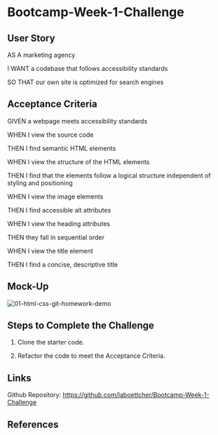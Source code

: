 # Bootcamp-Week-1-Challenge

## User Story

AS A marketing agency

I WANT a codebase that follows accessibility standards

SO THAT our own site is optimized for search engines

## Acceptance Criteria

GIVEN a webpage meets accessibility standards

WHEN I view the source code

THEN I find semantic HTML elements

WHEN I view the structure of the HTML elements

THEN I find that the elements follow a logical structure independent of styling and positioning

WHEN I view the image elements

THEN I find accessible alt attributes

WHEN I view the heading attributes

THEN they fall in sequential order

WHEN I view the title element

THEN I find a concise, descriptive title

## Mock-Up

![01-html-css-git-homework-demo](https://user-images.githubusercontent.com/114205917/196312924-e74166cf-70be-4940-9bca-329adb150ce0.png)

## Steps to Complete the Challenge

1. Clone the starter code.

2. Refactor the code to meet the Acceptance Criteria.

## Links

Github Repository: https://github.com/laboettcher/Bootcamp-Week-1-Challenge



## References

